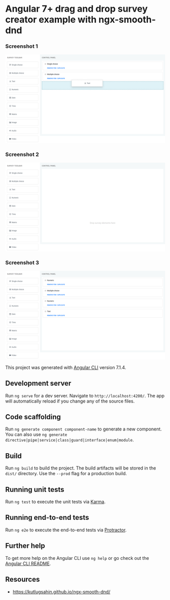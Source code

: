 # Angular 7+ drag and drop survey creator example with ngx-smooth-dnd

### Screenshot 1
![Alt text](samples/angular-dnd-survey-creator-1.png?raw=true "Drag and drop survey creator 1")
### Screenshot 2
![Alt text](samples/angular-dnd-survey-creator-2.png?raw=true "Drag and drop survey creator 2")
### Screenshot 3
![Alt text](samples/angular-dnd-survey-creator-3.png?raw=true "Drag and drop survey creator 3")


This project was generated with [Angular CLI](https://github.com/angular/angular-cli) version 7.1.4.

## Development server

Run `ng serve` for a dev server. Navigate to `http://localhost:4200/`. The app will automatically reload if you change any of the source files.

## Code scaffolding

Run `ng generate component component-name` to generate a new component. You can also use `ng generate directive|pipe|service|class|guard|interface|enum|module`.

## Build

Run `ng build` to build the project. The build artifacts will be stored in the `dist/` directory. Use the `--prod` flag for a production build.

## Running unit tests

Run `ng test` to execute the unit tests via [Karma](https://karma-runner.github.io).

## Running end-to-end tests

Run `ng e2e` to execute the end-to-end tests via [Protractor](http://www.protractortest.org/).

## Further help

To get more help on the Angular CLI use `ng help` or go check out the [Angular CLI README](https://github.com/angular/angular-cli/blob/master/README.md).

## Resources
- https://kutlugsahin.github.io/ngx-smooth-dnd/
